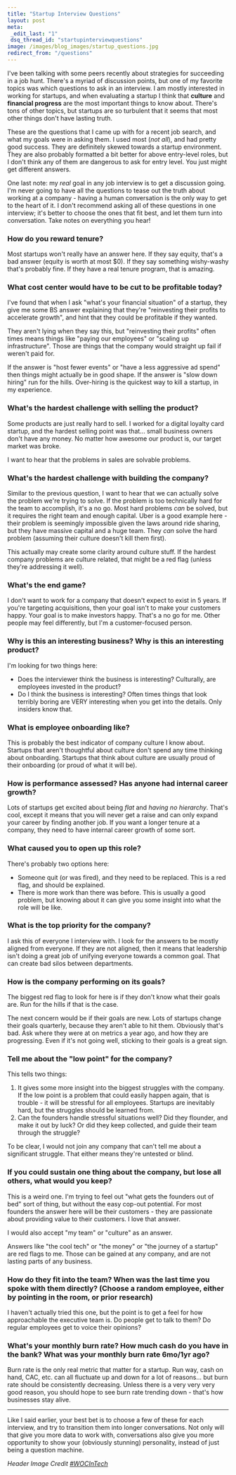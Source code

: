 ```yaml
---
title: "Startup Interview Questions"
layout: post
meta:
 _edit_last: "1"
 dsq_thread_id: "startupinterviewquestions"
image: /images/blog_images/startup_questions.jpg
redirect_from: "/questions"
---
```

I've been talking with some peers recently about strategies for succeeding in a job hunt. There's a myriad of discussion points, but one of my favorite topics was which questions to ask in an interview. I am mostly interested in working for startups, and when evaluating a startup I think that **culture** and **financial progress** are the most important things to know about. There's tons of other topics, but startups are so turbulent that it seems that most other things don't have lasting truth.

These are the questions that I came up with for a recent job search, and what my goals were in asking them. I used most (_not all_), and had pretty good success. They are definitely skewed towards a startup environment. They are also probably formatted a bit better for above entry-level roles, but I don't think any of them are dangerous to ask for entry level. You just might get different answers.

<!--more-->

One last note: my _real_ goal in any job interview is to get a discussion going. I'm never going to have all the questions to tease out the truth about working at a company - having a human conversation is the only way to get to the heart of it. I don't recommend asking all of these questions in one interview; it's better to choose the ones that fit best, and let them turn into conversation. Take notes on everything you hear!

### How do you reward tenure?

Most startups won't really have an answer here. If they say equity, that's a bad answer (equity is worth at most $0). If they say something wishy-washy that's probably fine. If they have a real tenure program, that is amazing.

### What cost center would have to be cut to be profitable today?

I've found that when I ask "what's your financial situation" of a startup, they give me some BS answer explaining that they're "reinvesting their profits to accelerate growth", and hint that they could be profitable if they wanted.

They aren't lying when they say this, but "reinvesting their profits" often times means things like "paying our employees" or "scaling up infrastructure". Those are things that the company would straight up fail if weren't paid for.

If the answer is "host fewer events" or  "have a less aggressive ad spend" then things might actually be in good shape. If the answer is "slow down hiring" run for the hills. Over-hiring is the quickest way to kill a startup, in my experience.

### What's the hardest challenge with selling the product?

Some products are just really hard to sell. I worked for a digital loyalty card startup, and the hardest selling point was that... small business owners don't have any money. No matter how awesome our product is, our target market was broke.

I want to hear that the problems in sales are solvable problems.

### What's the hardest challenge with building the company?

Similar to the previous question, I want to hear that we can actually solve the problem we're trying to solve. If the problem is too technically hard for the team to accomplish, it's a no go. Most hard problems _can_ be solved, but it requires the right team and enough capital. Uber is a good example here - their problem is seemingly impossible given the laws around ride sharing, but they have massive capital and a huge team. They _can_ solve the hard problem (assuming their culture doesn't kill them first).

This actually may create some clarity around culture stuff. If the hardest company problems are culture related, that might be a red flag (unless they're addressing it well).

### What's the end game?

I don't want to work for a company that doesn't expect to exist in 5 years. If you're targeting acquisitions, then your goal isn't to make your customers happy. Your goal is to make investors happy. That's a no go for me. Other people may feel differently, but I'm a customer-focused person.

### Why is this an interesting business? Why is this an interesting product?

I'm looking for two things here:

- Does the interviewer think the business is interesting? Culturally, are employees invested in the product?  
- Do I think the business is interesting? Often times things that look terribly boring are VERY interesting when you get into the details. Only insiders know that.

### What is employee onboarding like?

This is probably the best indicator of company culture I know about. Startups that aren't thoughtful about culture don't spend any time thinking about onboarding. Startups that think about culture are usually proud of their onboarding (or proud of what it will be).

### How is performance assessed? Has anyone had internal career growth?

Lots of startups get excited about being _flat_ and _having no hierarchy_. That's cool, except it means that you will never get a raise and can only expand your career by finding another job. If you want a longer tenure at a company, they need to have internal career growth of some sort.

### What caused you to open up this role?

There's probably two options here:

- Someone quit (or was fired), and they need to be replaced. This is a red flag, and should be explained.  
- There is more work than there was before. This is usually a good problem, but knowing about it can give you some insight into what the role will be like.

### What is the top priority for the company?

I ask this of everyone I interview with. I look for the answers to be mostly aligned from everyone. If they are not aligned, then it means that leadership isn't doing a great job of unifying everyone towards a common goal. That can create bad silos between departments.

### How is the company performing on its goals?

The biggest red flag to look for here is if they don't know what their goals are. Run for the hills if that is the case.

The next concern would be if their goals are new. Lots of startups change their goals quarterly, because they aren't able to hit them. Obviously that's bad. Ask where they were at on metrics a year ago, and how they are progressing. Even if it's not going well, sticking to their goals is a great sign.

### Tell me about the "low point" for the company?

This tells two things:

1. It gives some more insight into the biggest struggles with the company. If the low point is a problem that could easily happen again, that is trouble - it will be stressful for all employees. Startups are inevitably hard, but the struggles should be learned from.  
2. Can the founders handle stressful situations well? Did they flounder, and make it out by luck? Or did they keep collected, and guide their team through the struggle?

To be clear, I would not join any company that can't tell me about a significant struggle. That either means they're untested or blind.

### If you could sustain one thing about the company, but lose all others, what would you keep?

This is a weird one. I'm trying to feel out "what gets the founders out of bed" sort of thing, but without the easy cop-out potential. For most founders the answer here will be their customers - they are passionate about providing value to their customers. I love that answer.

I would also accept "my team" or "culture" as an answer.

Answers like "the cool tech" or "the money" or "the journey of a startup" are red flags to me. Those can be gained at any company, and are not lasting parts of any business.

### How do they fit into the team? When was the last time you spoke with them directly? (Choose a random employee, either by pointing in the room, or prior research)

I haven't actually tried this one, but the point is to get a feel for how approachable the executive team is. Do people get to talk to them? Do regular employees get to voice their opinions?

### What's your monthly burn rate? How much cash do you have in the bank? What was your monthly burn rate 6mo/1yr ago?

Burn rate is the only real metric that matter for a startup. Run way, cash on hand, CAC, etc. can all fluctuate up and down for a lot of reasons... but burn rate should be consistently decreasing. Unless there is a very very very good reason, you should hope to see burn rate trending down - that's how businesses stay alive.

---

Like I said earlier, your best bet is to choose a few of these for each interview, and try to transition them into longer conversations. Not only will that give you more data to work with, conversations also give you more opportunity to show your (obviously stunning) personality, instead of just being a question machine.

_Header Image Credit [#WOCInTech](https://wocintechchat.com)_
